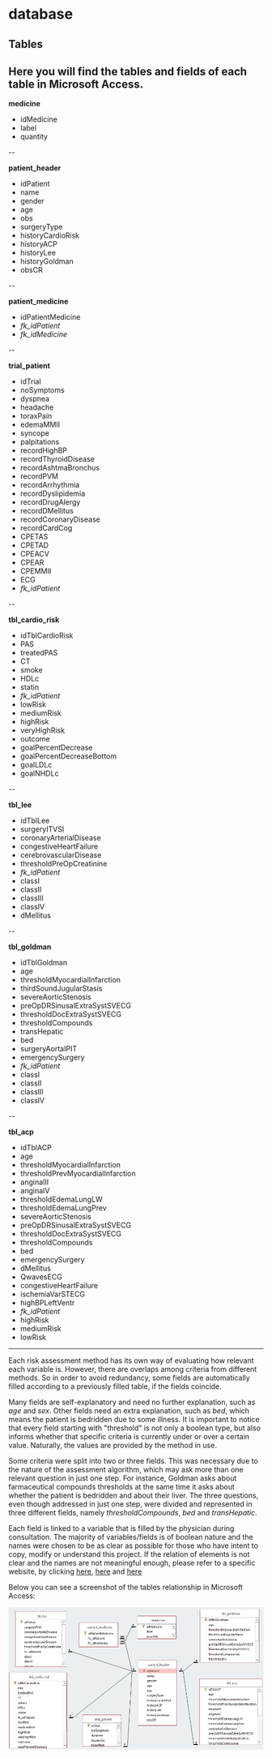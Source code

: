 ﻿# database

## Tables

Here you will find the tables and fields of each table in Microsoft Access.
--

**medicine**
* idMedicine
* label
* quantity

--

**patient_header**
* idPatient
* name
* gender
* age
* obs
* surgeryType
* historyCardioRisk
* historyACP
* historyLee
* historyGoldman
* obsCR

--

**patient_medicine**
* idPatientMedicine
* *fk_idPatient*
* *fk_idMedicine*

--

**trial_patient**
* idTrial
* noSymptoms
* dyspnea
* headache
* toraxPain
* edemaMMII
* syncope
* palpitations
* recordHighBP
* recordThyroidDisease
* recordAshtmaBronchus
* recordPVM
* recordArrhythmia
* recordDyslipidemia
* recordDrugAlergy
* recordDMellitus
* recordCoronaryDisease
* recordCardCog
* CPETAS
* CPETAD
* CPEACV
* CPEAR
* CPEMMII
* ECG
* *fk_idPatient*

--

**tbl_cardio_risk**
* idTblCardioRisk
* PAS
* treatedPAS
* CT
* smoke
* HDLc
* statin
* *fk_idPatient*
* lowRisk
* mediumRisk
* highRisk
* veryHighRisk
* outcome
* goalPercentDecrease
* goalPercentDecreaseBottom
* goalLDLc
* goalNHDLc

--

**tbl_lee**
* idTblLee
* surgeryITVSI
* coronaryArterialDisease
* congestiveHeartFailure
* cerebrovascularDisease
* thresholdPreOpCreatinine
* *fk_idPatient*
* classI
* classII
* classIII
* classIV
* dMellitus

--

**tbl_goldman**
* idTblGoldman
* age
* thresholdMyocardialInfarction
* thirdSoundJugularStasis
* severeAorticStenosis
* preOpDRSinusalExtraSystSVECG
* thresholdDocExtraSystSVECG
* thresholdCompounds
* transHepatic
* bed
* surgeryAortaIPIT
* emergencySurgery
* *fk_idPatient*
* classI
* classII
* classIII
* classIV

--

**tbl_acp**
* idTblACP
* age
* thresholdMyocardialInfarction
* thresholdPrevMyocardialInfarction
* anginaIII
* anginaIV
* thresholdEdemaLungLW
* thresholdEdemaLungPrev
* severeAorticStenosis
* preOpDRSinusalExtraSystSVECG
* thresholdDocExtraSystSVECG
* thresholdCompounds
* bed
* emergencySurgery
* dMellitus
* QwavesECG
* congestiveHeartFailure
* ischemiaVarSTECG
* highBPLeftVentr
* *fk_idPatient*
* highRisk
* mediumRisk
* lowRisk

---

Each risk assessment method has its own way of evaluating how relevant each variable is. However, there are overlaps among criteria from different methods. So in order to avoid redundancy, some fields are automatically filled according to a previously filled table, if the fields coincide.

Many fields are self-explanatory and need no further explanation, such as *age* and *sex*. Other fields need an extra explanation, such as *bed*, which means the patient is bedridden due to some illness. It is important to notice that every field starting with "threshold" is not only a boolean type, but also informs whether that specific criteria is currently under or over a certain value. Naturally, the values are provided by the method in use.

Some criteria were split into two or three fields. This was necessary due to the nature of the assessment algorithm, which may ask more than one relevant question in just one step. For instance, Goldman asks about farmaceutical compounds thresholds at the same time it asks about whether the  patient is bedridden and about their liver. The three questions, even though addressed in just one step, were divided and represented in three different fields, namely *thresholdCompounds*, *bed* and *transHepatic*.

Each field is linked to a variable that is filled by the physician during consultation. The majority of variables/fields is of boolean nature and the names were chosen to be as clear as possible for those who have intent to copy, modify or understand this project. If the relation of elements is not clear and the names are not meaningful enough, please refer to a specific website, by clicking [here](https://qxmd.com/calculate/calculator_195/revised-cardiac-risk-index-lee-criteria), [here](https://www.acponline.org/) and [here](https://reference.medscape.com/calculator/cardiac-risk-noncardiac-surgery-goldman)

Below you can see a screenshot of the tables relationship in Microsoft Access:

![cardio MS Access panorama](https://raw.githubusercontent.com/dallasferraz/cardio/master/database/dbaccess.png)
